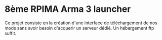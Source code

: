 # 8ème RPIMA Arma 3 launcher
Ce projet consiste en la création d'une interface de téléchargement de nos mods sans avoir besoin d'acquerir un serveur dédié.
Un hébergement ftp suffit.

